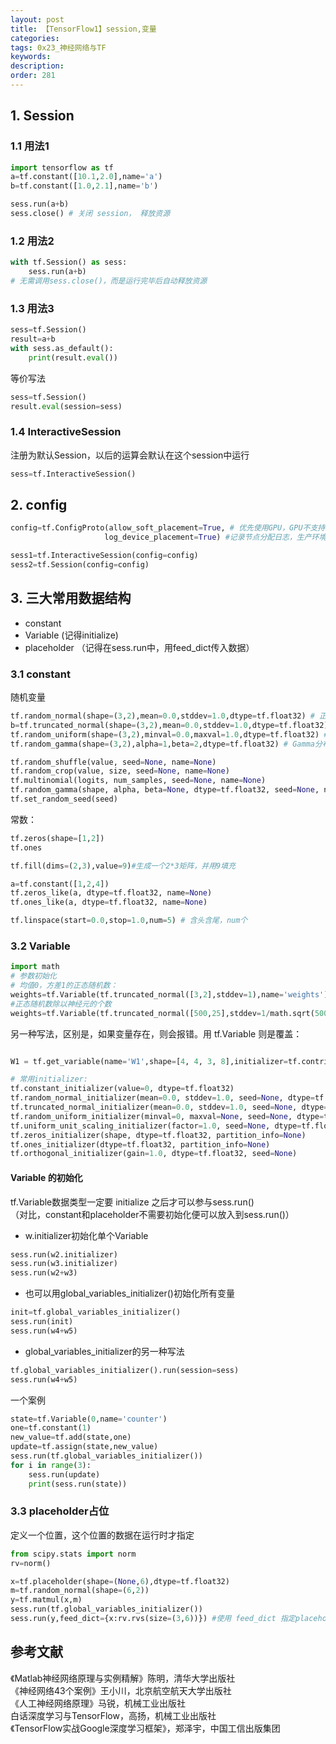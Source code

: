 ```yaml
---
layout: post
title: 【TensorFlow1】session,变量
categories:
tags: 0x23_神经网络与TF
keywords:
description:
order: 281
---
```


## 1. Session
### 1.1 用法1
```py
import tensorflow as tf
a=tf.constant([10.1,2.0],name='a')
b=tf.constant([1.0,2.1],name='b')

sess.run(a+b)
sess.close() # 关闭 session， 释放资源
```
### 1.2 用法2
```py
with tf.Session() as sess:
    sess.run(a+b)
# 无需调用sess.close()，而是运行完毕后自动释放资源
```
### 1.3 用法3
```py
sess=tf.Session()
result=a+b
with sess.as_default():
    print(result.eval())
```
等价写法
```py
sess=tf.Session()
result.eval(session=sess)
```
### 1.4 InteractiveSession
注册为默认Session，以后的运算会默认在这个session中运行
```py
sess=tf.InteractiveSession()
```

## 2. config
```py
config=tf.ConfigProto(allow_soft_placement=True, # 优先使用GPU，GPU不支持的时候换成CPU，而不是报错
                     log_device_placement=True) #记录节点分配日志，生产环境下可以设定为False以减小日志量

sess1=tf.InteractiveSession(config=config)
sess2=tf.Session(config=config)
```

## 3. 三大常用数据结构
- constant
- Variable (记得initialize)
- placeholder （记得在sess.run中，用feed_dict传入数据）


### 3.1 constant
随机变量
```py
tf.random_normal(shape=(3,2),mean=0.0,stddev=1.0,dtype=tf.float32) # 正态分布
b=tf.truncated_normal(shape=(3,2),mean=0.0,stddev=1.0,dtype=tf.float32) # 正态分布，如果离差超过2标准差，则重新随机
tf.random_uniform(shape=(3,2),minval=0.0,maxval=1.0,dtype=tf.float32) # 均匀分布
tf.random_gamma(shape=(3,2),alpha=1,beta=2,dtype=tf.float32) # Gamma分布

tf.random_shuffle(value, seed=None, name=None)
tf.random_crop(value, size, seed=None, name=None)
tf.multinomial(logits, num_samples, seed=None, name=None)
tf.random_gamma(shape, alpha, beta=None, dtype=tf.float32, seed=None, name=None)
tf.set_random_seed(seed)
```
常数：
```py
tf.zeros(shape=[1,2])
tf.ones

tf.fill(dims=(2,3),value=9)#生成一个2*3矩阵，并用9填充

a=tf.constant([1,2,4])
tf.zeros_like(a, dtype=tf.float32, name=None)
tf.ones_like(a, dtype=tf.float32, name=None)

tf.linspace(start=0.0,stop=1.0,num=5) # 含头含尾，num个
```
### 3.2 Variable
```py
import math
# 参数初始化
# 均值0，方差1的正态随机数：
weights=tf.Variable(tf.truncated_normal([3,2],stddev=1),name='weights')
#正态随机数除以神经元的个数
weights=tf.Variable(tf.truncated_normal([500,25],stddev=1/math.sqrt(500)),name='weights')


```

另一种写法，区别是，如果变量存在，则会报错。用 tf.Variable 则是覆盖：
```py

W1 = tf.get_variable(name='W1',shape=[4, 4, 3, 8],initializer=tf.contrib.layers.xavier_initializer(seed = 0))

# 常用initializer:
tf.constant_initializer(value=0, dtype=tf.float32)
tf.random_normal_initializer(mean=0.0, stddev=1.0, seed=None, dtype=tf.float32)
tf.truncated_normal_initializer(mean=0.0, stddev=1.0, seed=None, dtype=tf.float32)
tf.random_uniform_initializer(minval=0, maxval=None, seed=None, dtype=tf.float32)
tf.uniform_unit_scaling_initializer(factor=1.0, seed=None, dtype=tf.float32)
tf.zeros_initializer(shape, dtype=tf.float32, partition_info=None)
tf.ones_initializer(dtype=tf.float32, partition_info=None)
tf.orthogonal_initializer(gain=1.0, dtype=tf.float32, seed=None)
```

#### Variable 的初始化
tf.Variable数据类型一定要 initialize 之后才可以参与sess.run()   
（对比，constant和placeholder不需要初始化便可以放入到sess.run()）  
- w.initializer初始化单个Variable
```py
sess.run(w2.initializer)
sess.run(w3.initializer)
sess.run(w2+w3)
```
- 也可以用global_variables_initializer()初始化所有变量
```py
init=tf.global_variables_initializer()
sess.run(init)
sess.run(w4+w5)
```
- global_variables_initializer的另一种写法
```py
tf.global_variables_initializer().run(session=sess)
sess.run(w4+w5)
```


一个案例
```py
state=tf.Variable(0,name='counter')
one=tf.constant(1)
new_value=tf.add(state,one)
update=tf.assign(state,new_value)
sess.run(tf.global_variables_initializer())
for i in range(3):
    sess.run(update)
    print(sess.run(state))
```
### 3.3 placeholder占位
定义一个位置，这个位置的数据在运行时才指定
```py
from scipy.stats import norm
rv=norm()

x=tf.placeholder(shape=(None,6),dtype=tf.float32)
m=tf.random_normal(shape=(6,2))
y=tf.matmul(x,m)
sess.run(tf.global_variables_initializer())
sess.run(y,feed_dict={x:rv.rvs(size=(3,6))}) #使用 feed_dict 指定placeholder
```




## 参考文献
《Matlab神经网络原理与实例精解》陈明，清华大学出版社   
《神经网络43个案例》王小川，北京航空航天大学出版社  
《人工神经网络原理》马锐，机械工业出版社  
白话深度学习与TensorFlow，高扬，机械工业出版社  
《TensorFlow实战Google深度学习框架》，郑泽宇，中国工信出版集团
